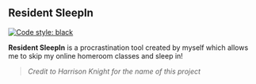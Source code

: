 ## Resident SleepIn 

[![Code style: black](https://img.shields.io/badge/code%20style-black-000000.svg)](https://github.com/psf/black)

**Resident SleepIn** is a procrastination tool created by myself which allows me to skip my online homeroom classes and sleep in! 
> *Credit to Harrison Knight for the name of this project*
